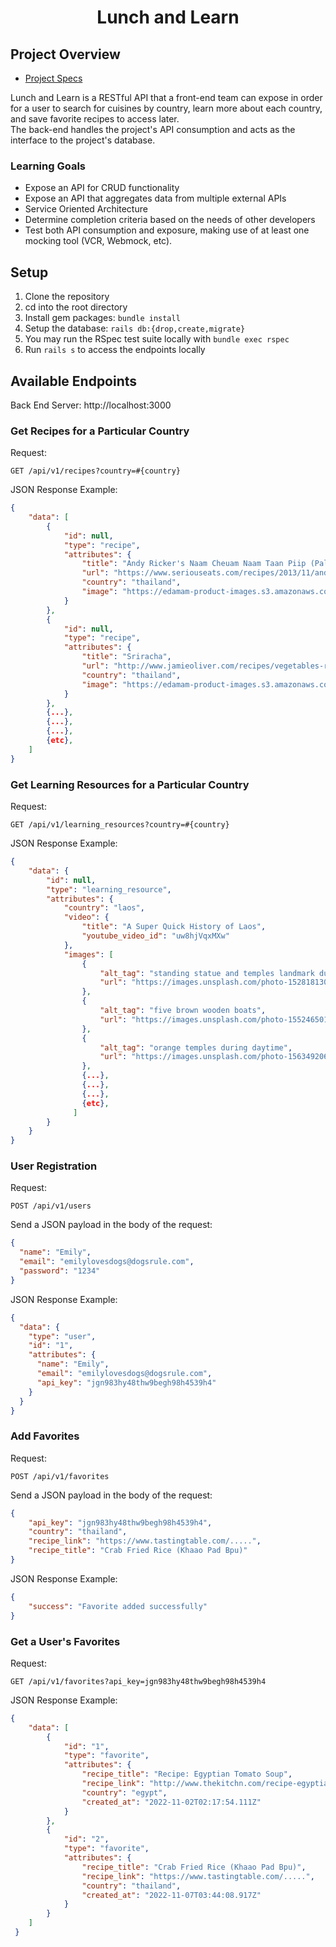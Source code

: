 <div align="center">
  <h1>Lunch and Learn</h1>
</div>

## Project Overview 
- [Project Specs](https://backend.turing.edu/module3/projects/lunch_and_learn/)

Lunch and Learn is a RESTful API that a front-end team can expose in order for a user to search for cuisines by country, learn more about each country, and save favorite recipes to access later.  
The back-end handles the project's API consumption and acts as the interface to the project's database.

### Learning Goals 
- Expose an API for CRUD functionality 
- Expose an API that aggregates data from multiple external APIs
- Service Oriented Architecture 
- Determine completion criteria based on the needs of other developers
- Test both API consumption and exposure, making use of at least one mocking tool (VCR, Webmock, etc).

## Setup 
1. Clone the repository
2. cd into the root directory
3. Install gem packages: `bundle install`
4. Setup the database: `rails db:{drop,create,migrate}`
5. You may run the RSpec test suite locally with `bundle exec rspec`
6. Run `rails s` to access the endpoints locally

## Available Endpoints 
Back End Server: http://localhost:3000

### Get Recipes for a Particular Country 

Request: <br>
```
GET /api/v1/recipes?country=#{country}
```

JSON Response Example: 
```json
{
    "data": [
        {
            "id": null,
            "type": "recipe",
            "attributes": {
                "title": "Andy Ricker's Naam Cheuam Naam Taan Piip (Palm Sugar Simple Syrup)",
                "url": "https://www.seriouseats.com/recipes/2013/11/andy-rickers-naam-cheuam-naam-taan-piip-palm-sugar-simple-syrup.html",
                "country": "thailand",
                "image": "https://edamam-product-images.s3.amazonaws.com..."
            }
        },
        {
            "id": null,
            "type": "recipe",
            "attributes": {
                "title": "Sriracha",
                "url": "http://www.jamieoliver.com/recipes/vegetables-recipes/sriracha/",
                "country": "thailand",
                "image": "https://edamam-product-images.s3.amazonaws.com/."
            }
        },
        {...},
        {...},
        {...},
        {etc},
    ]
}
```
### Get Learning Resources for a Particular Country 

Request: <br>
```
GET /api/v1/learning_resources?country=#{country}
```

JSON Response Example: 
```json
{
    "data": {
        "id": null,
        "type": "learning_resource",
        "attributes": {
            "country": "laos",
            "video": {
                "title": "A Super Quick History of Laos",
                "youtube_video_id": "uw8hjVqxMXw"
            },
            "images": [
                {
                    "alt_tag": "standing statue and temples landmark during daytime",
                    "url": "https://images.unsplash.com/photo-1528181304800-259b08848526?ixid=MnwzNzg2NzV8MHwxfHNlYXJjaHwxfHx0aGFpbGFuZHxlbnwwfHx8fDE2Njc4Njk1NTA&ixlib=rb-4.0.3"
                },
                {
                    "alt_tag": "five brown wooden boats",
                    "url": "https://images.unsplash.com/photo-1552465011-b4e21bf6e79a?ixid=MnwzNzg2NzV8MHwxfHNlYXJjaHwyfHx0aGFpbGFuZHxlbnwwfHx8fDE2Njc4Njk1NTA&ixlib=rb-4.0.3"
                },
                {
                    "alt_tag": "orange temples during daytime",
                    "url": "https://images.unsplash.com/photo-1563492065599-3520f775eeed?ixid=MnwzNzg2NzV8MHwxfHNlYXJjaHwzfHx0aGFpbGFuZHxlbnwwfHx8fDE2Njc4Njk1NTA&ixlib=rb-4.0.3"
                },
                {...},
                {...},
                {...},
                {etc},
              ]
        }
    }
}
``` 
### User Registration 

Request: <br>
```
POST /api/v1/users
```
Send a JSON payload in the body of the request:
```json 
{
  "name": "Emily",
  "email": "emilylovesdogs@dogsrule.com", 
  "password": "1234"
}
```

JSON Response Example: 

```json
{
  "data": {
    "type": "user",
    "id": "1",
    "attributes": {
      "name": "Emily",
      "email": "emilylovesdogs@dogsrule.com",
      "api_key": "jgn983hy48thw9begh98h4539h4"
    }
  }
}
```
### Add Favorites  

Request: <br>
```
POST /api/v1/favorites
```
Send a JSON payload in the body of the request:
```json 
{
    "api_key": "jgn983hy48thw9begh98h4539h4",
    "country": "thailand",
    "recipe_link": "https://www.tastingtable.com/.....",
    "recipe_title": "Crab Fried Rice (Khaao Pad Bpu)"
}
```
JSON Response Example: 
```json
{
    "success": "Favorite added successfully"
}
```

### Get a User's Favorites 

Request: <br>
```
GET /api/v1/favorites?api_key=jgn983hy48thw9begh98h4539h4
```

JSON Response Example: 
```json
{
    "data": [
        {
            "id": "1",
            "type": "favorite",
            "attributes": {
                "recipe_title": "Recipe: Egyptian Tomato Soup",
                "recipe_link": "http://www.thekitchn.com/recipe-egyptian-tomato-soup-weeknight....",
                "country": "egypt",
                "created_at": "2022-11-02T02:17:54.111Z"
            }
        },
        {
            "id": "2",
            "type": "favorite",
            "attributes": {
                "recipe_title": "Crab Fried Rice (Khaao Pad Bpu)",
                "recipe_link": "https://www.tastingtable.com/.....",
                "country": "thailand",
                "created_at": "2022-11-07T03:44:08.917Z"
            }
        }
    ]
 }
 ```